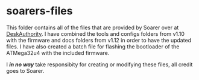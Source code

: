 # soarers-files

This folder contains all of the files that are provided by Soarer over at [DeskAuthority](https://deskthority.net/viewtopic.php?f=7&t=2510&start=). I have combined the tools and configs folders from v1.10 with the firmware and docs folders from v1.12 in order to have the updated files. I have also created a batch file for flashing the bootloader of the ATMega32u4 with the included firmware.

I <i><b>in no way</b></i> take responsibity for creating or modifying these files, all credit goes to Soarer.
